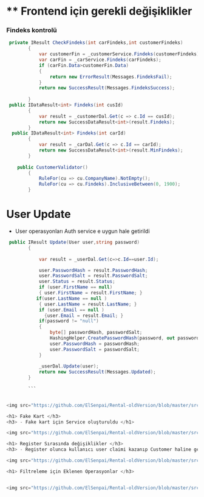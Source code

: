 <h1>** Frontend için gerekli değişiklikler</h1>

<h3> Findeks kontrolü</h3>

```c#
 private IResult CheckFindeks(int carFindeks,int customerFindeks)
        {
            var customerFin = _customerService.Findeks(customerFindeks);
            var carFin = _carService.Findeks(carFindeks);
            if (carFin.Data>customerFin.Data)
            {
                return new ErrorResult(Messages.FindeksFail);
            }
            return new SuccessResult(Messages.FindeksSuccess);
            
        }
 public IDataResult<int> Findeks(int cusId)
        {
            var result = _customerDal.Get(c => c.Id == cusId);
            return new SuccessDataResult<int>(result.Findeks);
        }
  public IDataResult<int> Findeks(int carId)
        {
            var result = _carDal.Get(c => c.Id == carId);
            return new SuccessDataResult<int>(result.MinFindeks);
        }
        
    public CustomerValidator()
        {
            RuleFor(cu => cu.CompanyName).NotEmpty();
            RuleFor(cu => cu.Findeks).InclusiveBetween(0, 1900);
        }     
```



# User Update
* User operasyonları Auth service e uygun hale getirildi
```C#
 public IResult Update(User user,string password)
        {
            
            var result = _userDal.Get(c=>c.Id==user.Id);

            user.PasswordHash = result.PasswordHash;
            user.PasswordSalt = result.PasswordSalt;
            user.Status = result.Status;
            if (user.FirstName == null)
            { user.FirstName = result.FirstName; }
           if(user.LastName == null )
            { user.LastName = result.LastName; }
            if (user.Email == null )
              {user.Email = result.Email; }
            if(password != "null")
            {
                byte[] passwordHash, passwordSalt;
                HashingHelper.CreatePasswordHash(password, out passwordHash, out passwordSalt);
                user.PasswordHash = passwordHash;
                user.PasswordSalt = passwordSalt;
            }
           
            _userDal.Update(user);
            return new SuccessResult(Messages.Updated);
        }
        
        ```


<img src="https://github.com/ElSenpai/Rental-oldVersion/blob/master/src/assets/img/h6.png" width="800" alt="main">

<h1> Fake Kart </h3>
<h3> - Fake kart için Service oluşturuldu </h1>

<img src="https://github.com/ElSenpai/Rental-oldVersion/blob/master/src/assets/img/h4.png" width="800" alt="main">

<h1> Register Sırasında değişiklikler </h3>
<h3> - Register olunca kullanıcı user claimi kazanıp Customer haline geliyor  </h1>

<img src="https://github.com/ElSenpai/Rental-oldVersion/blob/master/src/assets/img/h3.png" width="800" alt="main">

<h1> Filtreleme için Eklenen Operasyonlar </h3>


<img src="https://github.com/ElSenpai/Rental-oldVersion/blob/master/src/assets/img/h5.png" width="800" alt="main">

